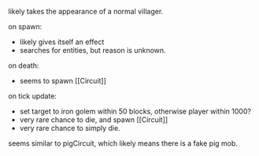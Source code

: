 
likely takes the appearance of a normal villager.

on spawn:
- likely gives itself an effect
- searches for entities, but reason is unknown.

on death:
- seems to spawn [[Circuit]]

on tick update:
- set target to iron golem within 50 blocks, otherwise player within 1000?
- very rare chance to die, and spawn [[Circuit]]
- very rare chance to simply die.



seems similar to pigCircuit, which likely means there is a fake pig mob.